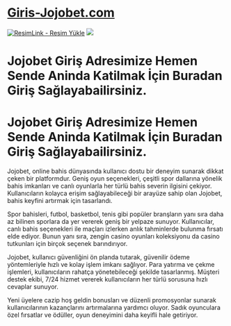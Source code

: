 # <a href="https://l24.im/VlreWaD">Giris-Jojobet.com</a>

<meta charset="UTF-8">
    <meta name="viewport" content="width=device-width, initial-scale=1.0">
</head>
<body>
<a href="https://l24.im/VlreWaD" title="ResimLink - Resim Yükle"><img src="https://r.resimlink.com/nLk2ORyP.jpg" title="ResimLink - Resim Yükle" alt="ResimLink - Resim Yükle"></a>
<a href="https://l24.im/VlreWaD">
    <img src="https://r.resimlink.com/cIsTDQheZb.jpg" />
</a>
</a>
  
  # Jojobet Giriş Adresimize Hemen Sende Aninda Katilmak İçin Buradan Giriş Sağlayabailirsiniz.

# Jojobet Giriş Adresimize Hemen Sende Aninda Katilmak İçin Buradan Giriş Sağlayabailirsiniz.

Jojobet, online bahis dünyasında kullanıcı dostu bir deneyim sunarak dikkat çeken bir platformdur. Geniş oyun seçenekleri, çeşitli spor dallarına yönelik bahis imkanları ve canlı oyunlarla her türlü bahis severin ilgisini çekiyor. Kullanıcıların kolayca erişim sağlayabileceği bir arayüze sahip olan Jojobet, bahis keyfini artırmak için tasarlandı.

Spor bahisleri, futbol, basketbol, tenis gibi popüler branşların yanı sıra daha az bilinen sporlara da yer vererek geniş bir yelpaze sunuyor. Kullanıcılar, canlı bahis seçenekleri ile maçları izlerken anlık tahminlerde bulunma fırsatı elde ediyor. Bunun yanı sıra, zengin casino oyunları koleksiyonu da casino tutkunları için birçok seçenek barındırıyor.

Jojobet, kullanıcı güvenliğini ön planda tutarak, güvenilir ödeme yöntemleriyle hızlı ve kolay işlem imkanı sağlıyor. Para yatırma ve çekme işlemleri, kullanıcıların rahatça yönetebileceği şekilde tasarlanmış. Müşteri destek ekibi, 7/24 hizmet vererek kullanıcıların her türlü sorusuna hızlı cevaplar sunuyor.

Yeni üyelere cazip hoş geldin bonusları ve düzenli promosyonlar sunarak kullanıcılarının kazançlarını artırmalarına yardımcı oluyor. Sadık oyunculara özel fırsatlar ve ödüller, oyun deneyimini daha keyifli hale getiriyor.
